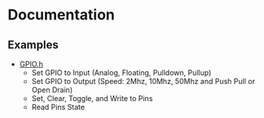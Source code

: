 # Documentation
## Examples
* [GPIO.h](GPIO.md)
    * Set GPIO to Input (Analog, Floating, Pulldown, Pullup)
    * Set GPIO to Output (Speed: 2Mhz, 10Mhz, 50Mhz and Push Pull or Open Drain)
    * Set, Clear, Toggle, and Write to Pins
    * Read Pins State